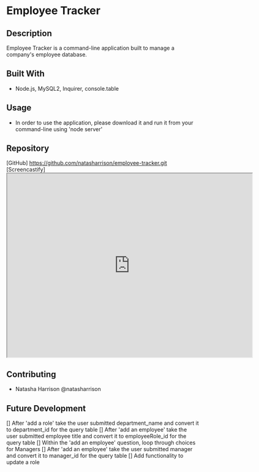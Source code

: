 # Employee Tracker

## Description

Employee Tracker is a command-line application built to manage a company's employee database.

## Built With

- Node.js, MySQL2, Inquirer, console.table

## Usage

- In order to use the application, please download it and run it from your command-line using 'node server'

## Repository

[GitHub] https://github.com/natasharrison/employee-tracker.git
[Screencastify] <iframe src="https://drive.google.com/file/d/1eLxSoxcC4tMSbh7kp5hGjnTLEDhzPhqM/preview" width="640" height="480"></iframe>

## Contributing

- Natasha Harrison @natasharrison

## Future Development

[] After 'add a role' take the user submitted department_name and convert it to department_id for the query table
[] After 'add an employee' take the user submitted employee title and convert it to employeeRole_id for the query table
[] Within the 'add an employee' question, loop through choices for Managers
[] After 'add an employee' take the user submitted manager and convert it to manager_id for the query table
[] Add functionality to update a role
